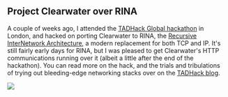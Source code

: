 Project Clearwater over RINA
----------------------------
A couple of weeks ago, I attended the [TADHack Global hackathon](https://tadhack.com/2017/global/) in London, and hacked on porting Clearwater to RINA, the [Recursive InterNetwork Architecture](http://https://en.wikipedia.org/wiki/Recursive_InterNetwork_Architecture_(RINA)), a modern replacement for both TCP and IP. It's still fairly early days for RINA, but I was pleased to get Clearwater's HTTP communications running over it (albeit a little after the end of the hackathon). You can read more on the hack, and the trials and tribulations of trying out bleeding-edge networking stacks over on the [TADHack blog](http://blog.tadhack.com/2017/10/11/project-clearwater-over-rina/).

![](http://blog.tadhack.com/wpress/wp-content/uploads/2017/10/IMG_20171001_150816-300x225.jpg)
